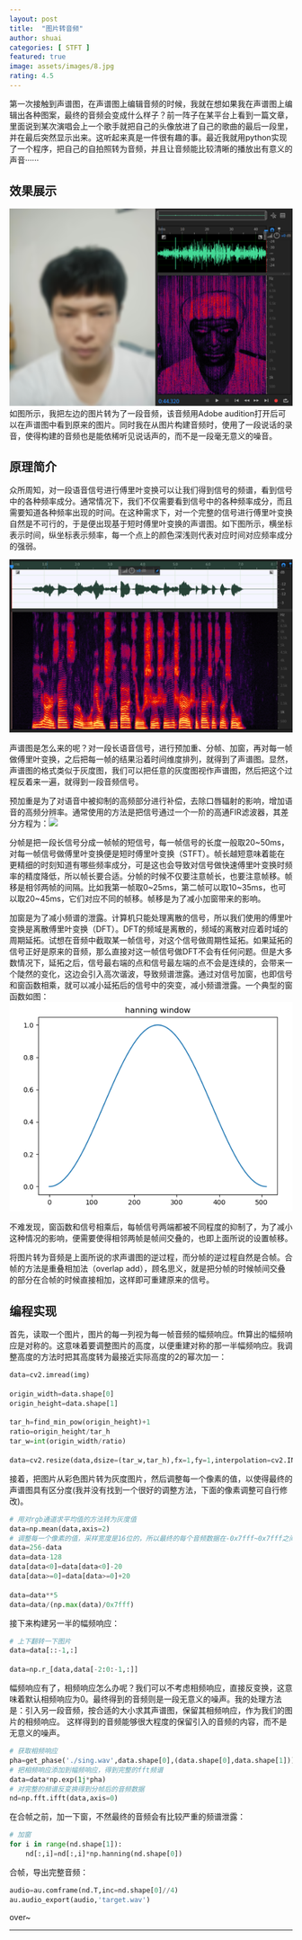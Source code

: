 ```yaml
---
layout: post
title:  "图片转音频"
author: shuai
categories: [ STFT ]
featured: true
image: assets/images/8.jpg
rating: 4.5
---
```

第一次接触到声谱图，在声谱图上编辑音频的时候，我就在想如果我在声谱图上编辑出各种图案，最终的音频会变成什么样子？前一阵子在某平台上看到一篇文章，里面说到某次演唱会上一个歌手就把自己的头像放进了自己的歌曲的最后一段里，并在最后突然显示出来。这听起来真是一件很有趣的事。最近我就用python实现了一个程序，把自己的自拍照转为音频，并且让音频能比较清晰的播放出有意义的声音······

## 效果展示

![picture 1](../assets/images/me.png) 
如图所示，我把左边的图片转为了一段音频，该音频用Adobe audition打开后可以在声谱图中看到原来的图片。同时我在从图片构建音频时，使用了一段说话的录音，使得构建的音频也是能依稀听见说话声的，而不是一段毫无意义的噪音。


## 原理简介

众所周知，对一段语音信号进行傅里叶变换可以让我们得到信号的频谱，看到信号中的各种频率成分。通常情况下，我们不仅需要看到信号中的各种频率成分，而且需要知道各种频率出现的时间。在这种需求下，对一个完整的信号进行傅里叶变换自然是不可行的，于是便出现基于短时傅里叶变换的声谱图。如下图所示，横坐标表示时间，纵坐标表示频率，每一个点上的颜色深浅则代表对应时间对应频率成分的强弱。

![picture 2](../assets/images/1653816174207.png)  

声谱图是怎么来的呢？对一段长语音信号，进行预加重、分帧、加窗，再对每一帧做傅里叶变换，之后把每一帧的结果沿着时间维度排列，就得到了声谱图。显然，声谱图的格式类似于灰度图，我们可以把任意的灰度图视作声谱图，然后把这个过程反着来一遍，就得到一段音频信号。

预加重是为了对语音中被抑制的高频部分进行补偿，去除口唇辐射的影响，增加语音的高频分辨率。通常使用的方法是把信号通过一个一阶的高通FIR滤波器，其差分方程为：![](https://www.zhihu.com/equation?tex=y(n)=x(n)-\alpha*x(n-1),%200.9%3C\alpha%3C1.0)

分帧是把一段长信号分成一帧帧的短信号，每一帧信号的长度一般取20~50ms，对每一帧信号做傅里叶变换便是短时傅里叶变换（STFT）。帧长越短意味着能在更精细的时刻知道有哪些频率成分，可是这也会导致对信号做快速傅里叶变换时频率的精度降低，所以帧长要合适。分帧的时候不仅要注意帧长，也要注意帧移。帧移是相邻两帧的间隔。比如我第一帧取0~25ms，第二帧可以取10~35ms，也可以取20~45ms，它们对应不同的帧移。帧移是为了减小加窗带来的影响。

加窗是为了减小频谱的泄露。计算机只能处理离散的信号，所以我们使用的傅里叶变换是离散傅里叶变换（DFT）。DFT的频域是离散的，频域的离散对应着时域的周期延拓。试想在音频中截取某一帧信号，对这个信号做周期性延拓。如果延拓的信号正好是原来的音频，那么直接对这一帧信号做DFT不会有任何问题。但是大多数情况下，延拓之后，信号最右端的点和信号最左端的点不会是连续的，会带来一个陡然的变化，这边会引入高次谐波，导致频谱泄露。通过对信号加窗，也即信号和窗函数相乘，就可以减小延拓后的信号中的突变，减小频谱泄露。一个典型的窗函数如图：
![picture 3](../assets/images/1653820443363.png)  

不难发现，窗函数和信号相乘后，每帧信号两端都被不同程度的抑制了，为了减小这种情况的影响，便需要使得相邻两帧是帧间交叠的，也即上面所说的设置帧移。

将图片转为音频是上面所说的求声谱图的逆过程，而分帧的逆过程自然是合帧。合帧的方法是重叠相加法（overlap add），顾名思义，就是把分帧的时候帧间交叠的部分在合帧的时候直接相加，这样即可重建原来的信号。


## 编程实现

首先，读取一个图片，图片的每一列视为每一帧音频的幅频响应。fft算出的幅频响应是对称的。这意味着要调整图片的高度，以便重建对称的那一半幅频响应。我调整高度的方法时把其高度转为最接近实际高度的2的幂次加一：
```python
data=cv2.imread(img)

origin_width=data.shape[0]
origin_height=data.shape[1]

tar_h=find_min_pow(origin_height)+1
ratio=origin_height/tar_h
tar_w=int(origin_width/ratio)

data=cv2.resize(data,dsize=(tar_w,tar_h),fx=1,fy=1,interpolation=cv2.INTER_LINEAR)
```
接着，把图片从彩色图片转为灰度图片，然后调整每一个像素的值，以使得最终的声谱图具有区分度(我并没有找到一个很好的调整方法，下面的像素调整可自行修改)。
```python
# 用对rgb通道求平均值的方法转为灰度值
data=np.mean(data,axis=2)
# 调整每一个像素的值，采样宽度是16位的，所以最终的每个音频数据在-0x7fff~0x7fff之间。
data=256-data
data=data-128
data[data<0]=data[data<0]-20
data[data>=0]=data[data>=0]+20

data=data**5
data=data/(np.max(data)/0x7fff)
```
接下来构建另一半的幅频响应：
```python
# 上下翻转一下图片
data=data[::-1,:]

data=np.r_[data,data[-2:0:-1,:]]
```
幅频响应有了，相频响应怎么办呢？我们可以不考虑相频响应，直接反变换，这意味着默认相频响应为0。最终得到的音频则是一段无意义的噪声。我的处理方法是：引入另一段音频，按合适的大小求其声谱图，保留其相频响应，作为我们的图片的相频响应。 这样得到的音频能够很大程度的保留引入的音频的内容，而不是无意义的噪声。
```python
# 获取相频响应
pha=get_phase('./sing.wav',data.shape[0],(data.shape[0],data.shape[1]))
# 把相频响应添加到幅频响应，得到完整的fft频谱
data=data*np.exp(1j*pha)
# 对完整的频谱反变换得到分帧后的音频数据
nd=np.fft.ifft(data,axis=0)
```
在合帧之前，加一下窗，不然最终的音频会有比较严重的频谱泄露：
```python
# 加窗
for i in range(nd.shape[1]):
    nd[:,i]=nd[:,i]*np.hanning(nd.shape[0])
```
合帧，导出完整音频：
```python
audio=au.comframe(nd.T,inc=nd.shape[0]//4)
au.audio_export(audio,'target.wav')
```

over~

---

